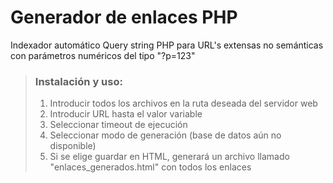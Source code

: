 # Generador de enlaces PHP
Indexador automático Query string PHP para URL's extensas no semánticas con parámetros numéricos del tipo "?p=123"
>### Instalación y uso:
>1. Introducir todos los archivos en la ruta deseada del servidor web
>2. Introducir URL hasta el valor variable
>3. Seleccionar timeout de ejecución
>4. Seleccionar modo de generación (base de datos aún no disponible)
>5. Si se elige guardar en HTML, generará un archivo llamado "enlaces_generados.html" con todos los enlaces

